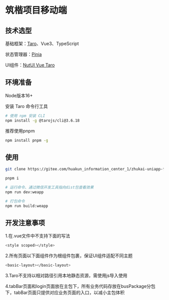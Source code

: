 # 筑楷项目移动端 
## 技术选型
基础框架：[Taro](https://taro-docs.jd.com/docs/)、Vue3、TypeScript

状态管理器：[Pinia](https://pinia.web3doc.top/)

UI组件：[NutUI Vue Taro](https://nutui.jd.com/taro/vue/4x/#/zh-CN/guide/intro)
## 环境准备
Node版本16+

安装 Taro 命令行工具

```bash
# 使用 npm 安装 CLI
npm install -g @tarojs/cli@3.6.18
```
推荐使用pnpm

```bash
npm install pnpm -g
```
## 使用

```bash
git clone https://gitee.com/huakun_information_center_1/zhukai-uniapp-front.git
```

```bash
pnpm i
```

```bash
# 运行命令、通过微信开发工具指向dist包查看效果
npm run dev:weapp
```

```bash
# 打包命令
npm run build:weapp
```
## 开发注意事项
1.在.vue文件中不支持下面的写法

```bash
<style scoped></style>
```
2.所有页面以下面组件作为根组件包裹，保证UI组件适配不同主题

```bash
<basic-layout></basic-layout>
```
3.Taro不支持以相对路径引用本地静态资源，需使用js导入使用

4.tabBar页面和login页面放在主包下，所有业务代码存放在busPackage分包下，tabBar页面只提供对应业务页面的入口，以减小主包体积
